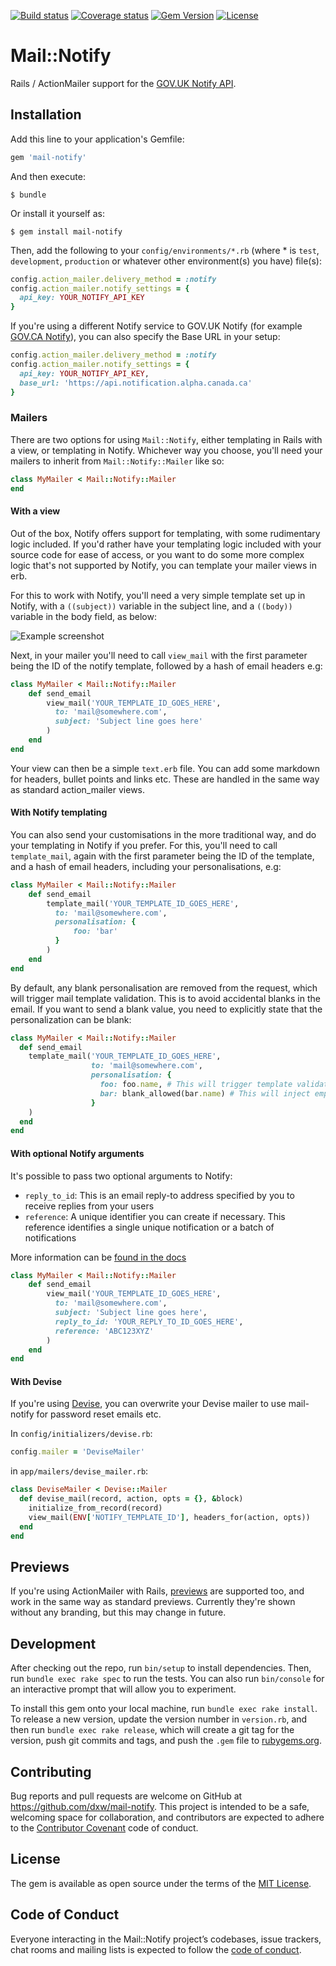 [![Build status](https://github.com/dxw/mail-notify/actions/workflows/build.yml/badge.svg)](https://github.com/dxw/mail-notify/actions/workflows/build.yml)
[![Coverage status](https://coveralls.io/repos/github/dxw/mail-notify/badge.svg?branch=fix-coveralls)](https://coveralls.io/github/dxw/mail-notify?branch=fix-coveralls)
[![Gem Version](http://img.shields.io/gem/v/mail-notify.svg?style=flat-square)](https://rubygems.org/gems/mail-notify)
[![License](http://img.shields.io/:license-mit-blue.svg)](https://mit-license.org/)

# Mail::Notify

Rails / ActionMailer support for the [GOV.UK Notify API](https://www.notifications.service.gov.uk).

## Installation

Add this line to your application's Gemfile:

```ruby
gem 'mail-notify'
```

And then execute:

    $ bundle

Or install it yourself as:

    $ gem install mail-notify

Then, add the following to your `config/environments/*.rb` (where * is `test`, `development`, `production` or whatever other environment(s) you have) file(s):

```ruby
config.action_mailer.delivery_method = :notify
config.action_mailer.notify_settings = {
  api_key: YOUR_NOTIFY_API_KEY
}
```

If you're using a different Notify service to GOV.UK Notify (for example [GOV.CA Notify](https://notification.alpha.canada.ca/)), you can also specify the Base URL in your setup:

```ruby
config.action_mailer.delivery_method = :notify
config.action_mailer.notify_settings = {
  api_key: YOUR_NOTIFY_API_KEY,
  base_url: 'https://api.notification.alpha.canada.ca'
}
```

### Mailers

There are two options for using `Mail::Notify`, either templating in Rails with a view, or templating in Notify. Whichever way you choose, you'll need your mailers to inherit from `Mail::Notify::Mailer` like so:

```ruby
class MyMailer < Mail::Notify::Mailer
end
```

#### With a view

Out of the box, Notify offers support for templating, with some rudimentary logic included. If you'd rather have your templating logic included with your source code for ease of access, or you want to do some more complex logic that's not supported by Notify, you can template your mailer views in erb.

For this to work with Notify, you'll need a very simple template set up in Notify, with a `((subject))` variable in the subject line, and a `((body))` variable in the body field, as below:

![Example screenshot](docs/screenshot.png)

Next, in your mailer you'll need to call `view_mail` with the first parameter being the ID of the notify template, followed by a hash of email headers e.g:

```ruby
class MyMailer < Mail::Notify::Mailer
    def send_email
        view_mail('YOUR_TEMPLATE_ID_GOES_HERE',
          to: 'mail@somewhere.com',
          subject: 'Subject line goes here'
        )
    end
end
```

Your view can then be a simple `text.erb` file. You can add some markdown for headers, bullet points and links etc. These are handled in the same way as standard action_mailer views.

#### With Notify templating

You can also send your customisations in the more traditional way, and do your templating in Notify if you prefer. For this, you'll need to call `template_mail`, again with the first parameter being the ID of the template, and a hash of email headers, including your personalisations, e.g:

```ruby
class MyMailer < Mail::Notify::Mailer
    def send_email
        template_mail('YOUR_TEMPLATE_ID_GOES_HERE',
          to: 'mail@somewhere.com',
          personalisation: {
              foo: 'bar'
          }
        )
    end
end
```

By default, any blank personalisation are removed from the request, which will trigger mail template validation. This is to avoid accidental blanks in the email. If you want to send a blank value, you need to explicitly state that the personalization can be blank:  

```ruby
class MyMailer < Mail::Notify::Mailer
  def send_email
    template_mail('YOUR_TEMPLATE_ID_GOES_HERE',
                  to: 'mail@somewhere.com',
                  personalisation: {
                    foo: foo.name, # This will trigger template validation error when blank
                    bar: blank_allowed(bar.name) # This will inject empty string in the template when blank
                  }
    )
  end
end
```


#### With optional Notify arguments

It's possible to pass two optional arguments to Notify:

- `reply_to_id`: This is an email reply-to address specified by you to receive replies from your users
- `reference`: A unique identifier you can create if necessary. This reference identifies a single unique notification or a batch of notifications

More information can be [found in the docs](https://docs.notifications.service.gov.uk/ruby.html#send-an-email-arguments-personalisation-optional)

```ruby
class MyMailer < Mail::Notify::Mailer
    def send_email
        view_mail('YOUR_TEMPLATE_ID_GOES_HERE',
          to: 'mail@somewhere.com',
          subject: 'Subject line goes here',
          reply_to_id: 'YOUR_REPLY_TO_ID_GOES_HERE',
          reference: 'ABC123XYZ'
        )
    end
end
```

#### With Devise

If you're using [Devise](https://github.com/heartcombo/devise), you can overwrite your Devise mailer to use mail-notify for password reset emails etc.

In `config/initializers/devise.rb`:

```ruby
config.mailer = 'DeviseMailer'
```

in `app/mailers/devise_mailer.rb`:

```ruby
class DeviseMailer < Devise::Mailer
  def devise_mail(record, action, opts = {}, &block)
    initialize_from_record(record)
    view_mail(ENV['NOTIFY_TEMPLATE_ID'], headers_for(action, opts))
  end
end
```

## Previews

If you're using ActionMailer with Rails, [previews](https://guides.rubyonrails.org/action_mailer_basics.html#previewing-emails) are supported too, and work in the same way as standard previews. Currently they're shown without any branding, but this may change in future.

## Development

After checking out the repo, run `bin/setup` to install dependencies. Then, run `bundle exec rake spec` to run the tests. You can also run `bin/console` for an interactive prompt that will allow you to experiment.

To install this gem onto your local machine, run `bundle exec rake install`. To release a new version, update the version number in `version.rb`, and then run `bundle exec rake release`, which will create a git tag for the version, push git commits and tags, and push the `.gem` file to [rubygems.org](https://rubygems.org).

## Contributing

Bug reports and pull requests are welcome on GitHub at https://github.com/dxw/mail-notify. This project is intended to be a safe, welcoming space for collaboration, and contributors are expected to adhere to the [Contributor Covenant](http://contributor-covenant.org) code of conduct.

## License

The gem is available as open source under the terms of the [MIT License](https://opensource.org/licenses/MIT).

## Code of Conduct

Everyone interacting in the Mail::Notify project’s codebases, issue trackers, chat rooms and mailing lists is expected to follow the [code of conduct](https://github.com/pezholio/mail-notify/blob/master/CODE_OF_CONDUCT.md).
